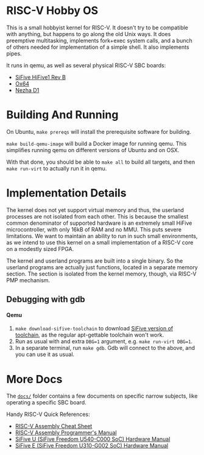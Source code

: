 # RISC-V Hobby OS

This is a small hobbyist kernel for RISC-V. It doesn't try to be compatible with
anything, but happens to go along the old Unix ways. It does preemptive
multitasking, implements fork+exec system calls, and a bunch of others needed
for implementation of a simple shell. It also implements pipes.

It runs in qemu, as well as several physical RISC-V SBC boards:
* [SiFive HiFive1 Rev B][hifive-url]
* [Ox64][ox64-url]
* [Nezha D1][d1-url]

Building And Running
====================

On Ubuntu, `make prereqs` will install the prerequisite software for building.

`make build-qemu-image` will build a Docker image for running qemu. This
simplifies running qemu on different versions of Ubuntu and on OSX.

With that done, you should be able to `make all` to build all targets, and then
`make run-virt` to actually run it in qemu.

Implementation Details
======================

The kernel does not yet support virtual memory and thus, the userland processes
are not isolated from each other. This is because the smallest common
denominator of supported hardware is an extremely small HiFive microcontroller,
with only 16kB of RAM and no MMU. This puts severe limitations. We want to
maintain an ability to run in such small environments, as we intend to use this
kernel on a small implementation of a RISC-V core on a modestly sized FPGA.

The kernel and userland programs are built into a single binary. So the userland
programs are actually just functions, located in a separate memory section. The
section is isolated from the kernel memory, though, via RISC-V PMP mechanism.

Debugging with gdb
------------------

#### Qemu

1. `make download-sifive-toolchain` to download [SiFive version of
   toolchain][sifive-toolchain], as the regular apt-gettable toolchain won't
   work.
2. Run as usual with and extra `DBG=1` argument, e.g. `make run-virt DBG=1`.
3. In a separate terminal, run `make gdb`. Gdb will connect to the above, and
   you can use it as usual.

More Docs
=========

The [`docs/`][docs-folder] folder contains a few documents on specific narrow
subjects, like operating a specific SBC board.

Handy RISC-V Quick References:
* [RISC-V Assembly Cheat Sheet][riscv-asm-sheet]
* [RISC-V Assembly Programmer's Manual][riscv-asm-man]
* [SiFive U (SiFive Freedom U540-C000 SoC) Hardware Manual][sifive-u]
* [SiFive E (SiFive Freedom U310-G002 SoC) Hardware Manual][sifive-e]

[riscv-asm-sheet]: https://github.com/jameslzhu/riscv-card/blob/master/riscv-card.pdf
[riscv-asm-man]: https://github.com/riscv/riscv-asm-manual/blob/master/riscv-asm.md
[sifive-u]: https://static.dev.sifive.com/FU540-C000-v1.0.pdf
[sifive-e]: https://sifive.cdn.prismic.io/sifive%2F59a1f74e-d918-41c5-b837-3fe01ba7eaa1_fe310-g002-manual-v19p05.pdf
[sifive-toolchain]: https://www.sifive.com/software

[d1-url]: https://d1.docs.aw-ol.com/en/d1_dev/
[hifive-url]: https://www.sifive.com/boards/hifive1-rev-b
[ox64-url]: https://wiki.pine64.org/wiki/Ox64

[docs-folder]: https://github.com/rtfb/riscv-hobby-os/tree/master/docs
